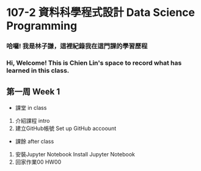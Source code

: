 # 107-2 資料科學程式設計 Data Science Programming
### 哈囉! 我是林子謙，這裡紀錄我在這門課的學習歷程
### Hi, Welcome! This is Chien Lin's space to record what has learned in this class.


## 第一周 Week 1
- 課堂 in class
1. 介紹課程 intro
2. 建立GitHub帳號 Set up GitHub accoount

- 課餘 after class
1. 安裝Jupyter Notebook Install Jupyter Notebook
2. 回家作業00 HW00
